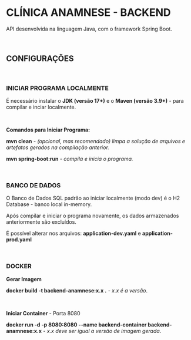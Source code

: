 ﻿# CLÍNICA ANAMNESE - BACKEND 

<p>API desenvolvida na linguagem Java, com o framework Spring Boot.</p>

<br/>

## CONFIGURAÇÕES
<br/>

### INICIAR PROGRAMA LOCALMENTE

É necessário instalar o **JDK (versão 17+)** e o **Maven (versão 3.9+)** - para compilar e inciar localmente.

<br/>

**Comandos para Iniciar Programa:**
<p><strong>mvn clean</strong> <em>- (opcional, mas recomendado) limpa a solução de arquivos e artefatos gerados na compilação anterior.</em></p>
<p><strong>mvn spring-boot:run</strong> <em>- compila e inicia o programa.</em></p>

<br/>

### BANCO DE DADOS

<p>O Banco de Dados SQL padrão ao iniciar localmente (modo dev) é o H2 Database - banco local in-memory.</p>
<p>Após compilar e iniciar o programa novamente, os dados armazenados anteriormente são excluídos.</p>
<p>É possível alterar nos arquivos: <strong>application-dev.yaml</strong> e <strong>application-prod.yaml</strong></p>

<br/>

### DOCKER


**Gerar Imagem**

 <p><strong>docker build -t backend-anamnese:x.x .</strong> <em>- x.x é a versão</em>.</p> 

 <br/>

 **Iniciar Container** - Porta 8080

 <p><strong>docker run -d -p 8080:8080 --name backend-container backend-anamnese:x.x</strong> <em>- x.x deve ser igual a versão de imagem gerada</em>.</p> 

